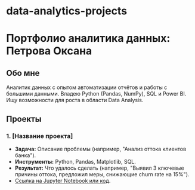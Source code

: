 # data-analytics-projects
# Портфолио аналитика данных: Петрова Оксана

## Обо мне
Аналитик данных с опытом автоматизации отчётов и работы с большими данными. Владею Python (Pandas, NumPy), SQL и Power BI. Ищу возможности для роста в области Data Analysis.

## Проекты

### 1. [Название проекта]
- **Задача:** Описание проблемы (например, "Анализ оттока клиентов банка").
- **Инструменты:** Python, Pandas, Matplotlib, SQL.
- **Результат:** Что удалось сделать (например, "Выявил 3 ключевые причины оттока, предложил меры, снижающие churn rate на 15%").
- [Ссылка на Jupyter Notebook или код](/название_файла.ipynb).
